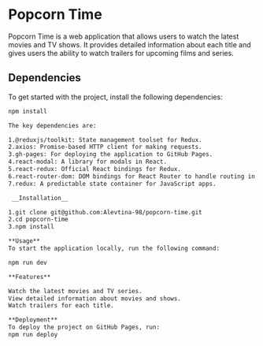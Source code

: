 # Popcorn Time

Popcorn Time is a web application that allows users to watch the latest movies and TV shows. It provides detailed information about each title and gives users the ability to watch trailers for upcoming films and series.

## Dependencies

To get started with the project, install the following dependencies:

```bash
npm install

The key dependencies are:

1.@reduxjs/toolkit: State management toolset for Redux.
2.axios: Promise-based HTTP client for making requests.
3.gh-pages: For deploying the application to GitHub Pages.
4.react-modal: A library for modals in React.
5.react-redux: Official React bindings for Redux.
6.react-router-dom: DOM bindings for React Router to handle routing in the application.
7.redux: A predictable state container for JavaScript apps.

 __Installation__

1.git clone git@github.com:Alevtina-98/popcorn-time.git
2.cd popcorn-time
3.npm install

**Usage**
To start the application locally, run the following command:

npm run dev

**Features**

Watch the latest movies and TV series.
View detailed information about movies and shows.
Watch trailers for each title.

**Deployment**
To deploy the project on GitHub Pages, run:
npm run deploy


